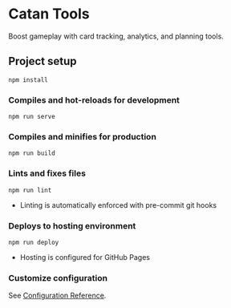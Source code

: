 # Catan Tools

Boost gameplay with card tracking, analytics, and planning tools.

## Project setup

```
npm install
```

### Compiles and hot-reloads for development

```
npm run serve
```

### Compiles and minifies for production

```
npm run build
```

### Lints and fixes files

```
npm run lint
```

- Linting is automatically enforced with pre-commit git hooks

### Deploys to hosting environment

```
npm run deploy
```

- Hosting is configured for GitHub Pages

### Customize configuration

See [Configuration Reference](https://cli.vuejs.org/config/).
